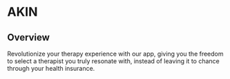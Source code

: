 # AKIN

## Overview
Revolutionize your therapy experience with our app, giving you the freedom to select a therapist you truly resonate with, instead of leaving it to chance through your health insurance.
